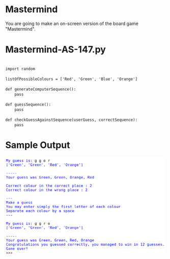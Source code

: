Mastermind
========================================================
You are going to make an on-screen version of the board game "Mastermind".

Mastermind-AS-147.py
========================================================
```Python3

import random

listOfPossibleColours = ['Red', 'Green', 'Blue', 'Orange']

def generateComputerSequence():
    pass

def guessSequence():
    pass

def checkGuessAgainstSequence(userGuess, correctSequence):
    pass

```

Sample Output
========================================================

![Sample output Mastermind](https://github.com/nihathalici/Python-By-Example/blob/main/Alternative-Solutions/CHL-147-Mastermind/Mastermind_AS-147_sample_output.png)
